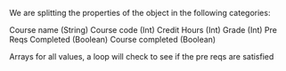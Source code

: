 We are splitting the properties of the object in the following categories:

Course name (String)
Course code (Int)
Credit Hours (Int)
Grade (Int)
Pre Reqs Completed (Boolean)
Course completed (Boolean)

Arrays for all values, a loop will check to see if the pre reqs are satisfied 